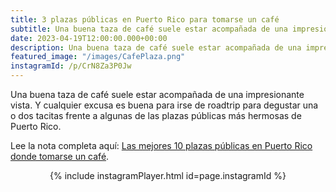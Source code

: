 ```yaml
---
title: 3 plazas públicas en Puerto Rico para tomarse un café
subtitle: Una buena taza de café suele estar acompañada de una impresionante vista. Y cualquier excusa es buena para irse de roadtrip para degustar una o dos tacitas frente a algunas de las plazas públicas más hermosas de Puerto Rico. 
date: 2023-04-19T12:00:00.000+00:00
description: Una buena taza de café suele estar acompañada de una impresionante vista. Y cualquier excusa es buena para irse de roadtrip para degustar una o dos tacitas frente a algunas de las plazas públicas más hermosas de Puerto Rico. 
featured_image: "/images/CafePlaza.png"
instagramId: /p/CrN8Za3P0Jw
---
```

<p>Una buena taza de café suele estar acompañada de una impresionante vista. Y cualquier excusa es buena para irse de roadtrip para degustar una o dos tacitas frente a algunas de las plazas públicas más hermosas de Puerto Rico. </p>

<p>Lee la nota completa aquí: <a href="https://www.plateapr.com/plazas-publicas-en-puerto-rico-donde-tomarse-un-cafe/">Las mejores 10 plazas públicas en Puerto Rico donde tomarse un café</a>.

<p><div align="center">{% include instagramPlayer.html id=page.instagramId %}</div></p>
